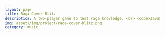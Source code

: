 ```yaml
---
layout: page
title: Raga Cover Blitz
description: A two-player game to test raga knowledge. <br> <code>JavaScript</code>
img: assets/img/project/raga-cover-blitz.png
category: music
---
```

